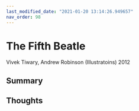 ```yaml
---
last_modified_date: "2021-01-20 13:14:26.949657"
nav_order: 98
---
```


# The Fifth Beatle
Vivek Tiwary, Andrew Robinson (Illustratoins) 2012

## Summary

## Thoughts
